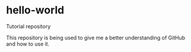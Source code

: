 # hello-world
Tutorial repository

This repository is being used to give me a better understanding of GitHub and how to use it.
